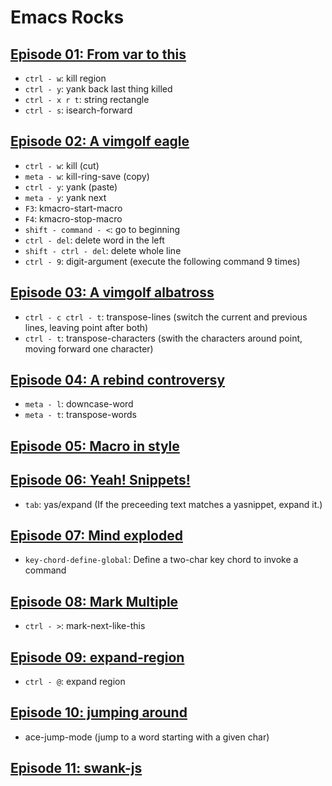 # Emacs Rocks

## [Episode 01: From var to this](http://emacsrocks.com/e01.html)
- `ctrl - w`: kill region
- `ctrl - y`: yank back last thing killed
- `ctrl - x r t`: string rectangle
- `ctrl - s`: isearch-forward

## [Episode 02: A vimgolf eagle](http://emacsrocks.com/e02.html)
- `ctrl - w`: kill (cut)
- `meta - w`: kill-ring-save (copy)
- `ctrl - y`: yank (paste)
- `meta - y`: yank next
- `F3`: kmacro-start-macro
- `F4`: kmacro-stop-macro
- `shift - command - <`: go to beginning
- `ctrl - del`: delete word in the left
- `shift - ctrl - del`: delete whole line
- `ctrl - 9`: digit-argument (execute the following command 9 times)

## [Episode 03: A vimgolf albatross](http://emacsrocks.com/e03.html)
- `ctrl - c ctrl - t`: transpose-lines (switch the current and previous lines, leaving point after both)
- `ctrl - t`: transpose-characters (swith the characters around point, moving forward one character)

## [Episode 04: A rebind controversy](http://emacsrocks.com/e04.html)
- `meta - l`: downcase-word
- `meta - t`: transpose-words

## [Episode 05: Macro in style](http://emacsrocks.com/e05.html)

## [Episode 06: Yeah! Snippets!](http://emacsrocks.com/e06.html)
- `tab`: yas/expand (If the preceeding text matches a yasnippet, expand it.)

## [Episode 07: Mind exploded](http://emacsrocks.com/e07.html)
- `key-chord-define-global`: Define a two-char key chord to invoke a command

## [Episode 08: Mark Multiple](http://emacsrocks.com/e08.html)
- `ctrl - >`: mark-next-like-this

## [Episode 09: expand-region](http://emacsrocks.com/e09.html)
- `ctrl - @`: expand region

## [Episode 10: jumping around](http://emacsrocks.com/e10.html)
- ace-jump-mode (jump to a word starting with a given char)

## [Episode 11: swank-js](http://emacsrocks.com/e11.html)
